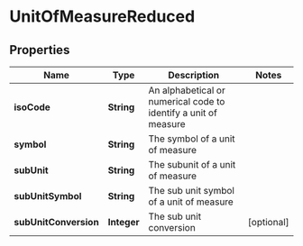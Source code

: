 

# UnitOfMeasureReduced


## Properties

Name | Type | Description | Notes
------------ | ------------- | ------------- | -------------
**isoCode** | **String** | An alphabetical or numerical code to identify a unit of measure | 
**symbol** | **String** | The symbol of a unit of measure | 
**subUnit** | **String** | The subunit of a unit of measure | 
**subUnitSymbol** | **String** | The sub unit symbol of a unit of measure | 
**subUnitConversion** | **Integer** | The sub unit conversion |  [optional]



